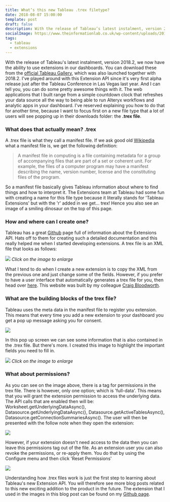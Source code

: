 ```yaml
---
title: What’s this new Tableau .trex filetype?
date: 2018-08-07 15:00:00
template: post
draft: false
description: With the release of Tableau’s latest instalment, version 2018.2, we now have the ability to use extensions in our dashboards. With extension we also see a new file extension appearing. Read all about it in this blog post!
socialImage: https://www.theinformationlab.co.uk/wp-content/uploads/2018/08/tilBlog.png
tags:
  - tableau
  - extensions
---
```


With the release of Tableau's latest instalment, version 2018.2, we now have the ability to use extensions in our dashboards. You can download these from the [official Tableau Gallery](https://extensiongallery.tableau.com/), which was also launched together with 2018.2. I've played around with this Extension API since it's very first alpha release just after the Tableau Conference in Las Vegas last year. And I can tell you, you can do some pretty awesome things with it. The web applications that I built range from a simple countdown clock that refreshes your data source all the way to being able to run Alteryx workflows and analytic apps in your dashboard. I've reserved explaining you how to do that for another time, because I want to focus first on a new file type that a lot of users will see popping up in their downloads folder: the **.trex file**.

### What does that actually mean? .trex

A .trex file is what they call a manifest file. If we ask good old [Wikipedia](https://en.wikipedia.org/wiki/Manifest_file) what a manifest file is, we get the following definition:

> A manifest file in computing is a file containing metadata for a group of accompanying files that are part of a set or coherent unit. For example, the files of a computer program may have a manifest describing the name, version number, license and the constituting files of the program.

So a manifest file basically gives Tableau information about where to find things and how to interpret it. The Extensions team at Tableau had some fun with creating a name for this file type because it literally stands for 'Tableau Extensions' but with the 'r' added in we get... trex! Hence you also see an image of a smiling dinosaur on the top of this page.

### How and where can I create one?

Tableau has a great [Github](https://github.com/tableau/extensions-api) page full of information about the Extensions API. Hats off to them for creating such a detailed documentation and this really helped me when I started developing extensions. A trex file is an XML file that looks as follows:

[![](https://res.cloudinary.com/dmim37dbf/image/upload/v1533634619/trexExample.png)](https://res.cloudinary.com/dmim37dbf/image/upload/v1533634619/trexExample.png)
_Click on the image to enlarge_

What I tend to do when I create a new extension is to copy the XML from the previous one and just change some of the fields. However, if you prefer to have a user interface that automatically generates a trex file for you, then head over [here](http://extensions.theinformationlab.co.uk/). This website was built by my colleague [Craig Bloodworth](https://twitter.com/craigbloodworth).

### What are the building blocks of the trex file?

Tableau uses the meta data in the manifest file to register you extension. This means that every time you add a new extension to your dashboard you get a pop up message asking you for consent.

![](https://www.theinformationlab.co.uk/wp-content/uploads/2018/08/Screen-Shot-2018-08-07-at-10.04.54.png)

In this pop up screen we can see some information that is also contained in the .trex file. But there's more. I created this image to highlight the important fields you need to fill in.

[![](https://res.cloudinary.com/dmim37dbf/image/upload/v1533634330/tilBlog2.png)](https://res.cloudinary.com/dmim37dbf/image/upload/v1533634330/tilBlog2.png)
_Click on the image to enlarge_

### What about permissions?

As you can see on the image above, there is a tag for permissions in the trex file. There is however, only one option; which is 'full-data'. This means that you will grant the extension permission to access the underlying data. The API calls that are enabled then will be: Worksheet.getUnderlyingDataAsync(), Datasource.getUnderlyingDataAsync(), Datasource.getActiveTablesAsync(), Datasource.getConnectionSummariesAsync(). The user will then be presented with the follow note when they open the extension:

![](https://www.theinformationlab.co.uk/wp-content/uploads/2018/08/Screen-Shot-2018-08-07-at-10.45.09.png)

However, if your extension doesn't need access to the data then you can leave this permissions tag out of the file. As an extension user you can also revoke the permissions, or re-apply them. You do that by using the Configure menu and then click 'Reset Permissions'

![](https://www.theinformationlab.co.uk/wp-content/uploads/2018/08/Screen-Shot-2018-08-07-at-10.46.30.png)

Understanding how .trex files work is just the first step to learning about Tableau's new Extension API. You will therefore see more blog posts related to this new exciting addition to the product in the future. The extension that I used in the images in this blog post can be found on my [Github page](https://github.com/andre347/tableau_description_extension).
